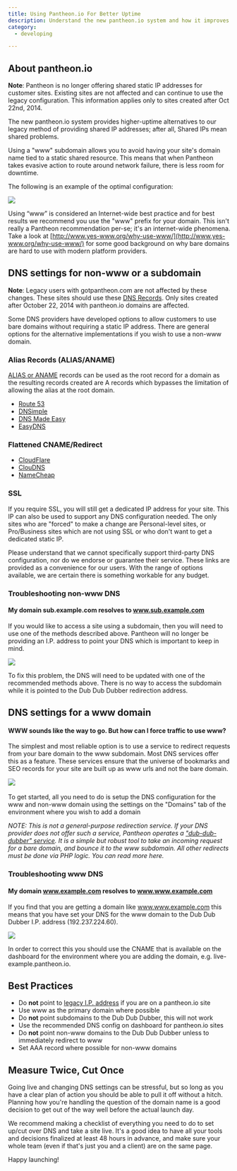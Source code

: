 ```yaml
---
title: Using Pantheon.io For Better Uptime
description: Understand the new pantheon.io system and how it improves uptime.
category:
  - developing

---
```


## About pantheon.io

**Note**: Pantheon is no longer offering shared static IP addresses for customer sites. Existing sites are not affected and can continue to use the legacy configuration. This information applies only to sites created after Oct 22nd, 2014.

The new pantheon.io system provides higher-uptime alternatives to our legacy method of providing shared IP addresses; after all, Shared IPs mean shared problems.

Using a "www" subdomain allows you to avoid having your site's domain name tied to a static shared resource. This means that when Pantheon takes evasive action to route around network failure, there is less room for downtime.

The following is an example of the optimal configuration:

![](https://www.getpantheon.com/sites/default/files/docs/desk_images/376194)

Using “www” is considered an Internet-wide best practice and for best results we recommend you use the "www" prefix for your domain. This isn't really a Pantheon recommendation per-se; it's an internet-wide phenomena. Take a look at [http://www.yes-www.org/why-use-www/](http://www.yes-www.org/why-use-www/) for some good background on why bare domains are hard to use with modern platform providers.

## DNS settings for non-www or a subdomain

**Note**: Legacy users with gotpantheon.com are not affected by these changes. These sites should use these [DNS Records](http://helpdesk.getpantheon.com/customer/portal/articles/1319336). Only sites created after October 22, 2014 with pantheon.io domains are affected.

Some DNS providers have developed options to allow customers to use bare domains without requiring a static IP address. There are general options for the alternative implementations if you wish to use a non-www domain.

### Alias Records (ALIAS/ANAME)

[ALIAS or ANAME](http://help.dnsmadeeasy.com/spry_menu/aname-records/) records can be used as the root record for a domain as the resulting records created are A records which bypasses the limitation of allowing the alias at the root domain.

*   [Route 53](http://aws.amazon.com/route53/faqs/#Supported_DNS_record_types)
*   [DNSimple](http://support.dnsimple.com/articles/differences-between-a-cname-alias-url/)
*   [DNS Made Easy](http://www.dnsmadeeasy.com/services/aname-records/)
*   [EasyDNS](http://docs.easydns.com/aname-records/)

### Flattened CNAME/Redirect

*   [CloudFlare](https://support.cloudflare.com/hc/en-us/articles/200169056-CNAME-Flattening-RFC-compliant-support-for-CNAME-at-the-root)
*   [ClouDNS](https://www.cloudns.net/features/)
*   [NameCheap](https://www.namecheap.com/domains/freedns.aspx)

### SSL

If you require SSL, you will still get a dedicated IP address for your site. This IP can also be used to support any DNS configuration needed. The only sites who are "forced" to make a change are Personal-level sites, or Pro/Business sites which are not using SSL or who don't want to get a dedicated static IP.

Please understand that we cannot specifically support third-party DNS configuration, nor do we endorse or guarantee their service. These links are provided as a convenience for our users. With the range of options available, we are certain there is something workable for any budget.

### Troubleshooting non-www DNS

#### My domain sub.example.com resolves to&nbsp;www.sub.example.com

If you would like to access a site using a subdomain, then you will need to use one of the methods described above. Pantheon will no longer be providing an I.P. address to point your DNS which is important to keep in mind.

![](https://www.getpantheon.com/sites/default/files/docs/desk_images/376209)

To fix this problem, the DNS will need to be updated with one of the recommended methods above. There is no way to access the subdomain while it is pointed to the Dub Dub Dubber redirection address.

## DNS settings for a www domain

#### WWW sounds like the way to go. But how can I force traffic to use www?

The simplest and most reliable option is to use a service to redirect requests from your bare domain to the www subdomain. Most DNS services offer this as a feature. These services ensure that the universe of bookmarks and SEO records for your site are built up as www urls and not the bare domain.

​![](https://www.getpantheon.com/sites/default/files/docs/desk_images/376216)​

To get started, all you need to do is setup the DNS configuration for the www and non-www domain using the settings on the "Domains" tab of the environment where you wish to add a domain

_NOTE: This is not a general-purpose redirection service. If your DNS provider does not offer such a service, Pantheon operates a ["dub-dub-dubber" service](http://helpdesk.getpantheon.com/customer/portal/articles/1319336#pantheon_www_redirection). It is a simple but robust tool to take an incoming request for a bare domain, and bounce it to the www subdomain. All other redirects must be done via PHP logic. You can read more here._

### Troubleshooting www DNS

#### My domain www.example.com resolves to&nbsp;www.www.example.com

If you find that you are getting a domain like www.www.example.com this means that you have set your DNS for the www domain to the Dub Dub Dubber I.P. address (192.237.224.60).

![](https://www.getpantheon.com/sites/default/files/docs/desk_images/376201)

In order to correct this you should use the CNAME that is available on the dashboard for the environment where you are adding the domain, e.g. live-example.pantheon.io.

## Best Practices

*   Do **not** point to [legacy I.P. address](http://helpdesk.getpantheon.com/customer/portal/articles/1319336) if you are on a pantheon.io site
*   Use www as the primary domain where possible
*   Do **not** point subdomains to the Dub Dub Dubber, this will not work
*   Use the recommended DNS config on dashboard for pantheon.io sites
*   Do **not** point non-www domains to the Dub Dub Dubber unless to immediately redirect to www
*   Set AAA record where possible for non-www domains

## Measure Twice, Cut Once

Going live and changing DNS settings can be stressful, but so long as you have a clear plan of action you should be able to pull it off without a hitch. Planning how you're handling the question of the domain name is a good decision to get out of the way well before the actual launch day.

We recommend making a checklist of everything you need to do to set up/cut over DNS and take a site live. It's a good idea to have all your tools and decisions finalized at least 48 hours in advance, and make sure your whole team (even if that's just you and a client) are on the same page.

Happy launching!
